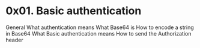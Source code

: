 # 0x01. Basic authentication
General
What authentication means
What Base64 is
How to encode a string in Base64
What Basic authentication means
How to send the Authorization header
